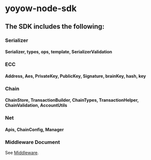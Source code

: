 # yoyow-node-sdk

## The SDK includes the following:
### Serializer
#### Serializer, types, ops, template, SerializerValidation
### ECC
#### Address, Aes, PrivateKey, PublicKey, Signature, brainKey, hash, key
### Chain
#### ChainStore, TransactionBuilder, ChainTypes, TransactionHelper, ChainValidation, AccountUtils
### Net
#### Apis, ChainConfig, Manager

### Middleware Document

See [Middleware](https://github.com/yoyow-org/yoyow-node-sdk/tree/master/middleware).
